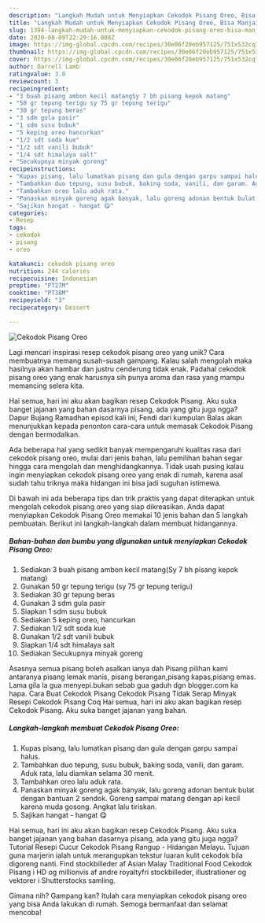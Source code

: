 ```yaml
---
description: "Langkah Mudah untuk Menyiapkan Cekodok Pisang Oreo, Bisa Manjain Lidah"
title: "Langkah Mudah untuk Menyiapkan Cekodok Pisang Oreo, Bisa Manjain Lidah"
slug: 1394-langkah-mudah-untuk-menyiapkan-cekodok-pisang-oreo-bisa-manjain-lidah
date: 2020-08-09T22:29:16.008Z
image: https://img-global.cpcdn.com/recipes/30e06f20eb957125/751x532cq70/cekodok-pisang-oreo-foto-resep-utama.jpg
thumbnail: https://img-global.cpcdn.com/recipes/30e06f20eb957125/751x532cq70/cekodok-pisang-oreo-foto-resep-utama.jpg
cover: https://img-global.cpcdn.com/recipes/30e06f20eb957125/751x532cq70/cekodok-pisang-oreo-foto-resep-utama.jpg
author: Darrell Lamb
ratingvalue: 3.8
reviewcount: 3
recipeingredient:
- "3 buah pisang ambon kecil matangSy 7 bh pisang kepok matang"
- "50 gr tepung terigu sy 75 gr tepung terigu"
- "30 gr tepung beras"
- "3 sdm gula pasir"
- "1 sdm susu bubuk"
- "5 keping oreo hancurkan"
- "1/2 sdt soda kue"
- "1/2 sdt vanili bubuk"
- "1/4 sdt himalaya salt"
- "Secukupnya minyak goreng"
recipeinstructions:
- "Kupas pisang, lalu lumatkan pisang dan gula dengan garpu sampai halus."
- "Tambahkan duo tepung, susu bubuk, baking soda, vanili, dan garam. Aduk rata, lalu diamkan selama 30 menit."
- "Tambahkan oreo lalu aduk rata."
- "Panaskan minyak goreng agak banyak, lalu goreng adonan bentuk bulat dengan bantuan 2 sendok. Goreng sampai matang dengan api kecil karena muda gosong. Angkat lalu tiriskan."
- "Sajikan hangat - hangat 😋"
categories:
- Resep
tags:
- cekodok
- pisang
- oreo

katakunci: cekodok pisang oreo 
nutrition: 244 calories
recipecuisine: Indonesian
preptime: "PT27M"
cooktime: "PT38M"
recipeyield: "3"
recipecategory: Dessert

---
```



![Cekodok Pisang Oreo](https://img-global.cpcdn.com/recipes/30e06f20eb957125/751x532cq70/cekodok-pisang-oreo-foto-resep-utama.jpg)

Lagi mencari inspirasi resep cekodok pisang oreo yang unik? Cara membuatnya memang susah-susah gampang. Kalau salah mengolah maka hasilnya akan hambar dan justru cenderung tidak enak. Padahal cekodok pisang oreo yang enak harusnya sih punya aroma dan rasa yang mampu memancing selera kita.

Hai semua, hari ini aku akan bagikan resep Cekodok Pisang. Aku suka banget jajanan yang bahan dasarnya pisang, ada yang gitu juga ngga? Dapur Bujang Ramadhan episod kali ini, Fendi dari kumpulan Balas akan menunjukkan kepada penonton cara-cara untuk memasak Cekodok Pisang dengan bermodalkan.

Ada beberapa hal yang sedikit banyak mempengaruhi kualitas rasa dari cekodok pisang oreo, mulai dari jenis bahan, lalu pemilihan bahan segar hingga cara mengolah dan menghidangkannya. Tidak usah pusing kalau ingin menyiapkan cekodok pisang oreo yang enak di rumah, karena asal sudah tahu triknya maka hidangan ini bisa jadi suguhan istimewa.


Di bawah ini ada beberapa tips dan trik praktis yang dapat diterapkan untuk mengolah cekodok pisang oreo yang siap dikreasikan. Anda dapat menyiapkan Cekodok Pisang Oreo memakai 10 jenis bahan dan 5 langkah pembuatan. Berikut ini langkah-langkah dalam membuat hidangannya.

<!--inarticleads1-->

##### Bahan-bahan dan bumbu yang digunakan untuk menyiapkan Cekodok Pisang Oreo:

1. Sediakan 3 buah pisang ambon kecil matang(Sy 7 bh pisang kepok matang)
1. Gunakan 50 gr tepung terigu (sy 75 gr tepung terigu)
1. Sediakan 30 gr tepung beras
1. Gunakan 3 sdm gula pasir
1. Siapkan 1 sdm susu bubuk
1. Sediakan 5 keping oreo, hancurkan
1. Sediakan 1/2 sdt soda kue
1. Gunakan 1/2 sdt vanili bubuk
1. Siapkan 1/4 sdt himalaya salt
1. Sediakan Secukupnya minyak goreng


Asasnya semua pisang boleh asalkan ianya dah Pisang pilihan kami antaranya pisang lemak manis, pisang berangan,pisang kapas,pisang emas. Lama gila la gua menyepi.bukan sebab gua gaduh dgn blogger.com ka hapa. Cara Buat Cekodok Pisang Cekodok Pisang Tidak Serap Minyak Resepi Cekodok Pisang Coq Hai semua, hari ini aku akan bagikan resep Cekodok Pisang. Aku suka banget jajanan yang bahan. 

<!--inarticleads2-->

##### Langkah-langkah membuat Cekodok Pisang Oreo:

1. Kupas pisang, lalu lumatkan pisang dan gula dengan garpu sampai halus.
1. Tambahkan duo tepung, susu bubuk, baking soda, vanili, dan garam. Aduk rata, lalu diamkan selama 30 menit.
1. Tambahkan oreo lalu aduk rata.
1. Panaskan minyak goreng agak banyak, lalu goreng adonan bentuk bulat dengan bantuan 2 sendok. Goreng sampai matang dengan api kecil karena muda gosong. Angkat lalu tiriskan.
1. Sajikan hangat - hangat 😋


Hai semua, hari ini aku akan bagikan resep Cekodok Pisang. Aku suka banget jajanan yang bahan dasarnya pisang, ada yang gitu juga ngga? Tutorial Resepi Cucur Cekodok Pisang Rangup - Hidangan Melayu. Tujuan guna marjerin ialah untuk merangupkan tekstur luaran kulit cekodok bila digoreng nanti. Find stockbilleder af Asian Malay Traditional Food Cekodok Pisang i HD og millionvis af andre royaltyfri stockbilleder, illustrationer og vektorer i Shutterstocks samling. 

Gimana nih? Gampang kan? Itulah cara menyiapkan cekodok pisang oreo yang bisa Anda lakukan di rumah. Semoga bermanfaat dan selamat mencoba!
